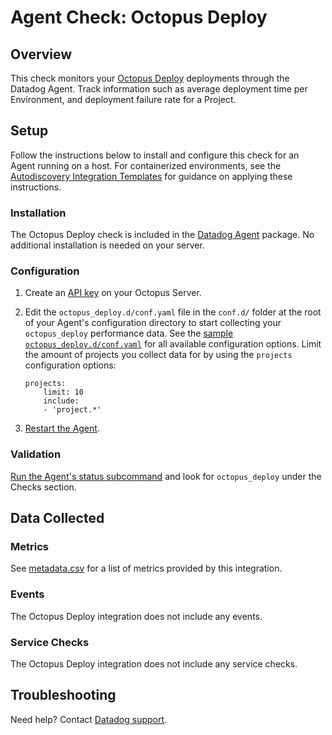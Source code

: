# Agent Check: Octopus Deploy

## Overview

This check monitors your [Octopus Deploy][1] deployments through the Datadog Agent. Track information such as average deployment time per Environment, and deployment failure rate for a Project.

## Setup

Follow the instructions below to install and configure this check for an Agent running on a host. For containerized environments, see the [Autodiscovery Integration Templates][3] for guidance on applying these instructions.

### Installation

The Octopus Deploy check is included in the [Datadog Agent][2] package.
No additional installation is needed on your server.

### Configuration

1. Create an [API key][10] on your Octopus Server.

2. Edit the `octopus_deploy.d/conf.yaml` file in the `conf.d/` folder at the root of your Agent's configuration directory to start collecting your `octopus_deploy` performance data. See the [sample `octopus_deploy.d/conf.yaml`][4] for all available configuration options. Limit the amount of projects you collect data for by using the `projects` configuration options:

    ```
    projects:
        limit: 10
        include:
        - 'project.*'
    ```

3. [Restart the Agent][5].

### Validation

[Run the Agent's status subcommand][6] and look for `octopus_deploy` under the Checks section.

## Data Collected

### Metrics

See [metadata.csv][7] for a list of metrics provided by this integration.

### Events

The Octopus Deploy integration does not include any events.

### Service Checks

The Octopus Deploy integration does not include any service checks.

## Troubleshooting

Need help? Contact [Datadog support][9].


[1]: https://octopus.com/
[2]: https://app.datadoghq.com/account/settings/agent/latest
[3]: https://docs.datadoghq.com/agent/kubernetes/integrations/
[4]: https://github.com/DataDog/integrations-core/blob/master/octopus_deploy/datadog_checks/octopus_deploy/data/conf.yaml.example
[5]: https://docs.datadoghq.com/agent/guide/agent-commands/#start-stop-and-restart-the-agent
[6]: https://docs.datadoghq.com/agent/guide/agent-commands/#agent-status-and-information
[7]: https://github.com/DataDog/integrations-core/blob/master/octopus_deploy/metadata.csv
[8]: https://github.com/DataDog/integrations-core/blob/master/octopus_deploy/assets/service_checks.json
[9]: https://docs.datadoghq.com/help/
[10]: https://octopus.com/docs/octopus-rest-api/how-to-create-an-api-key
